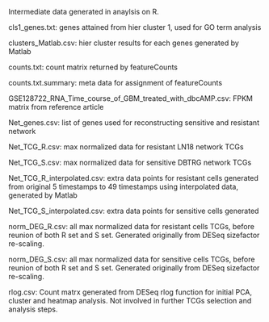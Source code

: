 Intermediate data generated in anaylsis on R.

cls1_genes.txt: genes attained from hier cluster 1, used for GO term analysis

clusters_Matlab.csv: hier cluster results for each genes generated by Matlab

counts.txt: count matrix returned by featureCounts

counts.txt.summary: meta data for assignment of featureCounts

GSE128722_RNA_Time_course_of_GBM_treated_with_dbcAMP.csv: FPKM matrix from reference article

Net_genes.csv: list of genes used for reconstructing sensitive and resistant network

Net_TCG_R.csv: max normalized data for resistant LN18 network TCGs

Net_TCG_S.csv: max normalized data for sensitive DBTRG network TCGs

Net_TCG_R_interpolated.csv: extra data points for resistant cells generated from original 5 timestamps to 49 timestamps using interpolated data, generated by Matlab

Net_TCG_S_interpolated.csv: extra data points for sensitive cells generated

norm_DEG_R.csv: all max normalized data for resistant cells TCGs, before reunion of both R set and S set. Generated originally from DESeq sizefactor re-scaling.

norm_DEG_S.csv: all max normalized data for sensitive cells TCGs, before reunion of both R set and S set. Generated originally from DESeq sizefactor re-scaling.

rlog.csv: Count matrx generated from DESeq rlog function for initial PCA, cluster and heatmap analysis. Not involved in further TCGs selection and analysis steps.
